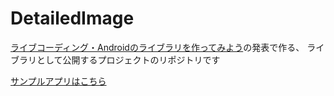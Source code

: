 # DetailedImage

[ライブコーディング・Androidのライブラリを作ってみよう](https://droidkaigi.github.io/2016/timetable.html#session-2016-02-19-15-10-15-40-a)の発表で作る、
ライブラリとして公開するプロジェクトのリポジトリです

[サンプルアプリはこちら](https://github.com/mapyo/DroidKaigi2016Sample)


